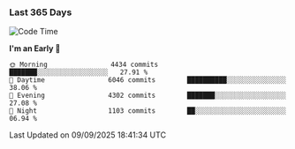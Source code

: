 ### Last 365 Days
<!--START_SECTION:waka-->
![Code Time](http://img.shields.io/badge/Code%20Time-1%2C137%20hrs%2052%20mins-blue)

**I'm an Early 🐤** 

```text
🌞 Morning                4434 commits        ███████░░░░░░░░░░░░░░░░░░   27.91 % 
🌆 Daytime                6046 commits        ██████████░░░░░░░░░░░░░░░   38.06 % 
🌃 Evening                4302 commits        ███████░░░░░░░░░░░░░░░░░░   27.08 % 
🌙 Night                  1103 commits        ██░░░░░░░░░░░░░░░░░░░░░░░   06.94 % 
```



 Last Updated on 09/09/2025 18:41:34 UTC
<!--END_SECTION:waka-->

<!--
**BrianCurliss/BrianCurliss** is a ✨ _special_ ✨ repository because its `README.md` (this file) appears on your GitHub profile.

Here are some ideas to get you started:

- 🔭 I’m currently working on ...
- 🌱 I’m currently learning ...
- 👯 I’m looking to collaborate on ...
- 🤔 I’m looking for help with ...
- 💬 Ask me about ...
- 📫 How to reach me: ...
- 😄 Pronouns: ...
- ⚡ Fun fact: ...
-->
